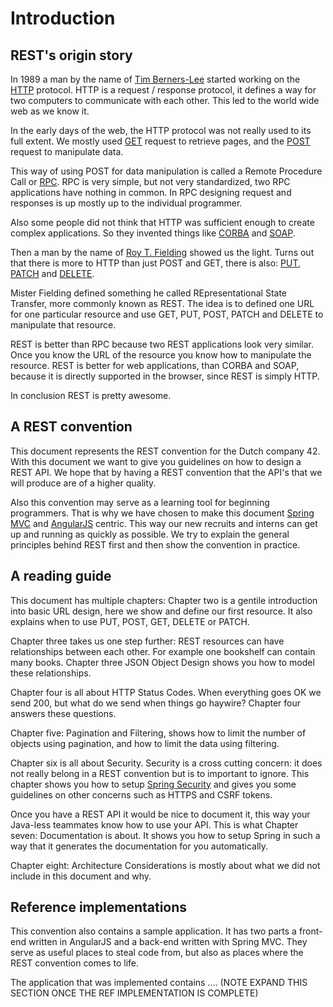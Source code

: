 # Introduction

## REST's origin story

In 1989 a man by the name of [Tim Berners-Lee](https://en.wikipedia.org/wiki/Tim_Berners-Lee) 
started working on the [HTTP](https://en.wikipedia.org/wiki/Hypertext_Transfer_Protocol) 
protocol. HTTP is a request / response protocol, it defines a way for two computers
to communicate with each other. This led to the world wide web as we
know it.

In the early days of the web, the HTTP protocol was not really used
to its full extent. We mostly used [GET](https://tools.ietf.org/html/rfc7231#section-4.3.1) 
request to retrieve pages, and the [POST](https://tools.ietf.org/html/rfc7231#section-4.3.3) 
request to manipulate data. 

This way of using POST for data manipulation is called a Remote Procedure Call 
or [RPC](https://en.wikipedia.org/wiki/Remote_procedure_call). RPC is 
very simple, but not very standardized, two RPC applications have
nothing in common. In RPC designing request and responses is up mostly
up to the individual programmer.

Also some people did not think that HTTP was sufficient enough to create
complex applications. So they invented things like [CORBA](https://en.wikipedia.org/wiki/Common_Object_Request_Broker_Architecture) 
and [SOAP](https://en.wikipedia.org/wiki/SOAP).

Then a man by the name of [Roy T. Fielding](http://roy.gbiv.com/) showed
us the light. Turns out that there is more to HTTP than just POST and GET,
there is also: [PUT](https://tools.ietf.org/html/rfc7231#section-4.3.4), 
[PATCH](https://tools.ietf.org/html/rfc5789) and [DELETE](https://tools.ietf.org/html/rfc7231#section-4.3.5).

Mister Fielding defined something he called REpresentational State Transfer,
more commonly known as REST. The idea is to defined one URL for one particular
resource and use GET, PUT, POST, PATCH and DELETE to manipulate that
resource.

REST is better than RPC because two REST applications look very similar.
Once you know the URL of the resource you know how to manipulate the
resource. REST is better for web applications, than CORBA and SOAP, because 
it is directly supported in the browser, since REST is simply HTTP.

In conclusion REST is pretty awesome.

## A REST convention

This document represents the REST convention for the Dutch company 42.
With this document we want to give you guidelines on how to design a
REST API. We hope that by having a REST convention that the API's that
we will produce are of a higher quality. 

Also this convention may serve as a learning tool for beginning programmers.
That is why we have chosen to make this document [Spring MVC](http://docs.spring.io/spring/docs/current/spring-framework-reference/html/mvc.html) 
and [AngularJS](https://angularjs.org/) centric. This way our new recruits 
and interns can get up and running as quickly as possible. We try to 
explain the general principles behind REST first and then show the 
convention in practice.

## A reading guide

This document has multiple chapters: Chapter two is a gentile introduction
into basic URL design, here we show and define our first resource. It
also explains when to use PUT, POST, GET, DELETE or PATCH.

Chapter three takes us one step further: REST resources can have relationships
between each other. For example one bookshelf can contain many books.
Chapter three JSON Object Design shows you how to model these relationships.

Chapter four is all about HTTP Status Codes. When everything goes OK
we send 200, but what do we send when things go haywire? Chapter four
answers these questions.

Chapter five: Pagination and Filtering, shows how to limit the number
of objects using pagination, and how to limit the data using filtering. 

Chapter six is all about Security. Security is a cross cutting concern:
it does not really belong in a REST convention but is to important to 
ignore. This chapter shows you how to setup [Spring Security](http://projects.spring.io/spring-security/) 
and gives you some guidelines on other concerns such as HTTPS and CSRF
tokens.

Once you have a REST API it would be nice to document it, this way your
Java-less teammates know how to use your API. This is what Chapter seven: 
Documentation is about. It shows you how to setup Spring in such a way 
that it generates the documentation for you automatically.

Chapter eight: Architecture Considerations is mostly about what we
did not include in this document and why.

## Reference implementations

This convention also contains a sample application. It has two parts
a front-end written in AngularJS and a back-end written with Spring MVC.
They serve as useful places to steal code from, but also as places where
the REST convention comes to life.

The application that was implemented contains .... (NOTE EXPAND THIS
SECTION ONCE THE REF IMPLEMENTATION IS COMPLETE)